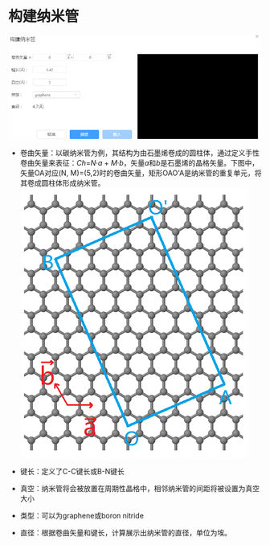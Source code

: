 # 构建纳米管

![build_crystal](nested/qstudio_manual_build_nanotube.png)

- 卷曲矢量：以碳纳米管为例，其结构为由石墨烯卷成的圆柱体，通过定义手性卷曲矢量来表征：*Ch*=*N*·*a* + *M*·*b*，矢量*a*和*b*是石墨烯的晶格矢量。下图中，矢量OA对应(N, M)=(5,2)时的卷曲矢量，矩形OAO'A是纳米管的重复单元，将其卷成圆柱体形成纳米管。
![build_crystal](nested/qstudio_manual_build_nanotube2.png)

- 键长：定义了C-C键长或B-N键长
- 真空：纳米管将会被放置在周期性晶格中，相邻纳米管的间距将被设置为真空大小
- 类型：可以为graphene或boron nitride
- 直径：根据卷曲矢量和键长，计算展示出纳米管的直径，单位为埃。